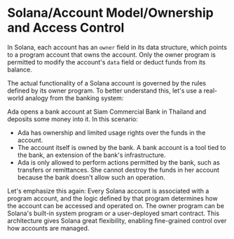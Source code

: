 # Solana/Account Model/Ownership and Access Control

In Solana, each account has an `owner` field in its data structure, which points to a program account that owns the account. Only the owner program is permitted to modify the account's `data` field or deduct funds from its balance.

The actual functionality of a Solana account is governed by the rules defined by its owner program. To better understand this, let's use a real-world analogy from the banking system:

Ada opens a bank account at Siam Commercial Bank in Thailand and deposits some money into it. In this scenario:

- Ada has ownership and limited usage rights over the funds in the account.
- The account itself is owned by the bank. A bank account is a tool tied to the bank, an extension of the bank's infrastructure.
- Ada is only allowed to perform actions permitted by the bank, such as transfers or remittances. She cannot destroy the funds in her account because the bank doesn't allow such an operation.

Let's emphasize this again: Every Solana account is associated with a program account, and the logic defined by that program determines how the account can be accessed and operated on. The owner program can be Solana's built-in system program or a user-deployed smart contract. This architecture gives Solana great flexibility, enabling fine-grained control over how accounts are managed.

